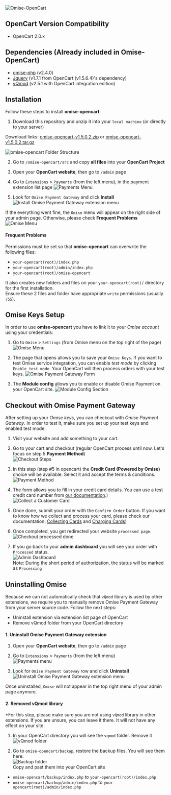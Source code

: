 ![Omise-OpenCart](https://omise-cdn.s3.amazonaws.com/artwork/opencart_omise_bodered.png)

## OpenCart Version Compatibility
- OpenCart 2.0.x

## Dependencies (Already included in Omise-OpenCart)
- [omise-php](https://github.com/omise/omise-php) (v2.4.0)
- [Jquery](https://github.com/jquery/jquery) (v1.7.1 from OpenCart (v1.5.6.4)'s dependency)
- [vQmod](https://github.com/vqmod/vqmod) (v2.5.1 with OpenCart integration edition)

## Installation
Follow these steps to install **omise-opencart**:

1. Download this repository and unzip it into your `local machine` (or directly to your server)

  Download links: 
  [omise-opencart-v1.5.0.2.zip](https://github.com/omise/omise-opencart/archive/v1.5.0.2.zip) or
  [omise-opencart-v1.5.0.2.tar.gz](https://github.com/omise/omise-opencart/archive/v1.5.0.2.tar.gz)

  ![omise-opencart Folder Structure](https://omise-cdn.s3.amazonaws.com/assets/omise-opencart/omise-opencart-install-01.png)

  
2. Go to `/omise-opencart/src` and copy **all files** into your **OpenCart Project**  

3. Open your **OpenCart website**, then go to `/admin` page  

4. Go to `Extensions` > `Payments` (from the left menu), in the payment extension list page
![Payments Menu](http://omise-cdn.s3.amazonaws.com/assets/omise-opencart/v2.x/installation4-uninstall2.png)
  
5. Look for `Omise Payment Gateway` and click **Install**  
![Install Omise Payment Gateway extension menu](http://omise-cdn.s3.amazonaws.com/assets/omise-opencart/v2.x/installation5.png)

If the everything went fine, the `Omise` menu will appear on the right side of your admin page. Otherwise, please check **Frequent Problems**
![Omise Menu](http://omise-cdn.s3.amazonaws.com/assets/omise-opencart/v2.x/installation6.png)

#### Frequent Problems

Permissions must be set so that **omise-opencart** can overwrite the following files:
- `your-opencart(root)/index.php`
- `your-opencart(root)/admin/index.php`
- `your-opencart(root)/omise-opencart`

It also creates new folders and files on your `your-opencart(root)/` directory for the first installation.  
Ensure these 2 files and folder have appropriate `write` permissions (usually `755`).

## Omise Keys Setup
In order to use **omise-opencart** you have to link it to your *Omise account* using your credentials:

1. Go to `Omise` > `Settings` (from Omise menu on the top right of the page)  
![Omise Menu](http://omise-cdn.s3.amazonaws.com/assets/omise-opencart/v2.x/setup1.png)

2. The page that opens allows you to save your `Omise Keys`. If you want to test Omise service integration, you can enable *test mode* by clicking `Enable test mode`. Your OpenCart will then process orders with your test keys. 
![Omise Payment Gateway Form](http://omise-cdn.s3.amazonaws.com/assets/omise-opencart/v2.x/setup2.png)

3. The **Module config** allows you to enable or disable Omise Payment on your OpenCart site.
![Module Config Section](http://omise-cdn.s3.amazonaws.com/assets/omise-opencart/v2.x/setup3.png)

## Checkout with Omise Payment Gateway
After setting up your *Omise keys*, you can checkout with *Omise Payment Gateway*. In order to test it, make sure you set up your test keys and enabled test mode.

1. Visit your website and add something to your cart.

2. Go to your cart and checkout (regular OpenCart process until now. Let's focus on step 5 **Payment Method**)  
![Checkout Steps](http://omise-cdn.s3.amazonaws.com/assets/omise-opencart/v2.x/checkout2.png)

3. In this step (step #5 in opencart)  the **Credit Card (Powered by Omise)** choice will be available. Select it and accept the terms & conditions. 
![Payment Method](http://omise-cdn.s3.amazonaws.com/assets/omise-opencart/v2.x/checkout3.png)

4. The form allows you to fill in your credit card details. You can use a test credit card number from [our documentation](https://docs.omise.co/api/tests/).)  
![Collect a Customer Card](http://omise-cdn.s3.amazonaws.com/assets/omise-opencart/v2.x/checkout4.png)

5. Once done, submit your order with the `Confirm Order` button. If you want to know how we collect and process your card, please check our documentation: [Collecting Cards](https://docs.omise.co/collecting-card-information/) and [Charging Cards](https://docs.omise.co/charging-cards/))

6. Once completed, you get redirected your website `processed page`.
![Checkout processed done](http://omise-cdn.s3.amazonaws.com/assets/omise-opencart/v2.x/checkout5.png)

7. If you go back to your **admin dashboard** you will see your order with `Processed` status.  
![Admin Dashboard](http://omise-cdn.s3.amazonaws.com/assets/omise-opencart/v2.x/opencart-dashboard.png)  
Note: During the short period of authorization, the status will be marked as `Processing`

## Uninstalling Omise

Because we can not automatically check that `vQmod` library is used by other extensions, we require you to manually remove Omise Payment Gateway from your server source code. Follow the next steps:

- Uninstall extension via extension list page of OpenCart
- Remove vQmod folder from your OpenCart directory

#### 1. Uninstall Omise Payment Gateway extension
1. Open your **OpenCart website**, then go to `/admin` page  

2. Go to `Extensions` > `Payments` (from the left menu)  
![Payments menu](http://omise-cdn.s3.amazonaws.com/assets/omise-opencart/v2.x/installation4-uninstall2.png )
 
3. Look for `Omise Payment Gateway` row and click **Uninstall**  
![Uninstall Omise Payment Gateway extension menu](http://omise-cdn.s3.amazonaws.com/assets/omise-opencart/v2.x/uninstall3.png)

Once uninstalled, `Omise` will not appear in the top right menu of your admin page anymore.

#### 2. Removed vQmod library
*For this step, please make sure you are not using `vQmod` library in other extensions. If you are unsure, you can leave it there. It will not have any effect on your site.

1. In your OpenCart directory you will see the `vqmod` folder. Remove it  
![vQmod folder](https://omise-cdn.s3.amazonaws.com/assets/omise-opencart/omise-opencart-install-14.png)  

2. Go to `omise-opencart/backup`, restore the backup files. You will see them here:  
![Backup folder](https://omise-cdn.s3.amazonaws.com/assets/omise-opencart/omise-opencart-install-15.png)  
Copy and past them into your OpenCart site  
  - `omise-opencart/backup/index.php` to `your-opencart(root)/index.php`  
  - `omise-opencart/backup/admin/index.php` to `your-opencart(root)/admin/index.php`  
